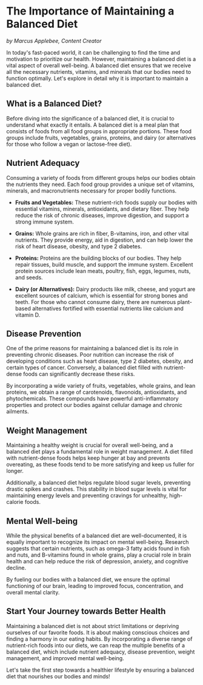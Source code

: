 # The Importance of Maintaining a Balanced Diet

*by Marcus Applebee, Content Creator*



In today's fast-paced world, it can be challenging to find the time and motivation to prioritize our health. However, maintaining a balanced diet is a vital aspect of overall well-being. A balanced diet ensures that we receive all the necessary nutrients, vitamins, and minerals that our bodies need to function optimally. Let's explore in detail why it is important to maintain a balanced diet.

## What is a Balanced Diet?

Before diving into the significance of a balanced diet, it is crucial to understand what exactly it entails. A balanced diet is a meal plan that consists of foods from all food groups in appropriate portions. These food groups include fruits, vegetables, grains, proteins, and dairy (or alternatives for those who follow a vegan or lactose-free diet).

## Nutrient Adequacy

Consuming a variety of foods from different groups helps our bodies obtain the nutrients they need. Each food group provides a unique set of vitamins, minerals, and macronutrients necessary for proper bodily functions.

- **Fruits and Vegetables:** These nutrient-rich foods supply our bodies with essential vitamins, minerals, antioxidants, and dietary fiber. They help reduce the risk of chronic diseases, improve digestion, and support a strong immune system.

- **Grains:** Whole grains are rich in fiber, B-vitamins, iron, and other vital nutrients. They provide energy, aid in digestion, and can help lower the risk of heart disease, obesity, and type 2 diabetes.

- **Proteins:** Proteins are the building blocks of our bodies. They help repair tissues, build muscle, and support the immune system. Excellent protein sources include lean meats, poultry, fish, eggs, legumes, nuts, and seeds.

- **Dairy (or Alternatives):** Dairy products like milk, cheese, and yogurt are excellent sources of calcium, which is essential for strong bones and teeth. For those who cannot consume dairy, there are numerous plant-based alternatives fortified with essential nutrients like calcium and vitamin D.

## Disease Prevention

One of the prime reasons for maintaining a balanced diet is its role in preventing chronic diseases. Poor nutrition can increase the risk of developing conditions such as heart disease, type 2 diabetes, obesity, and certain types of cancer. Conversely, a balanced diet filled with nutrient-dense foods can significantly decrease these risks.

By incorporating a wide variety of fruits, vegetables, whole grains, and lean proteins, we obtain a range of carotenoids, flavonoids, antioxidants, and phytochemicals. These compounds have powerful anti-inflammatory properties and protect our bodies against cellular damage and chronic ailments.

## Weight Management

Maintaining a healthy weight is crucial for overall well-being, and a balanced diet plays a fundamental role in weight management. A diet filled with nutrient-dense foods helps keep hunger at bay and prevents overeating, as these foods tend to be more satisfying and keep us fuller for longer.

Additionally, a balanced diet helps regulate blood sugar levels, preventing drastic spikes and crashes. This stability in blood sugar levels is vital for maintaining energy levels and preventing cravings for unhealthy, high-calorie foods.

## Mental Well-being

While the physical benefits of a balanced diet are well-documented, it is equally important to recognize its impact on mental well-being. Research suggests that certain nutrients, such as omega-3 fatty acids found in fish and nuts, and B-vitamins found in whole grains, play a crucial role in brain health and can help reduce the risk of depression, anxiety, and cognitive decline.

By fueling our bodies with a balanced diet, we ensure the optimal functioning of our brain, leading to improved focus, concentration, and overall mental clarity.

## Start Your Journey towards Better Health

Maintaining a balanced diet is not about strict limitations or depriving ourselves of our favorite foods. It is about making conscious choices and finding a harmony in our eating habits. By incorporating a diverse range of nutrient-rich foods into our diets, we can reap the multiple benefits of a balanced diet, which include nutrient adequacy, disease prevention, weight management, and improved mental well-being.

Let's take the first step towards a healthier lifestyle by ensuring a balanced diet that nourishes our bodies and minds!